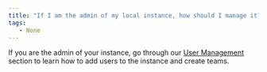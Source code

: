 ```yaml
---
title: "If I am the admin of my local instance, how should I manage it?"
tags:
   - None
---
```


If you are the admin of your instance, go through our [User Management](../guides/hosting/iam/manage-organization.md) section to learn how to add users to the instance and create teams.
